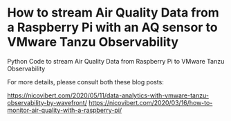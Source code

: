 # How to stream Air Quality Data from a Raspberry Pi with an AQ sensor to VMware Tanzu Observability
Python Code to stream Air Quality Data from Raspberry Pi to VMware Tanzu Observability

For more details, please consult both these blog posts:

https://nicovibert.com/2020/05/11/data-analytics-with-vmware-tanzu-observability-by-wavefront/
https://nicovibert.com/2020/03/16/how-to-monitor-air-quality-with-a-raspberry-pi/
